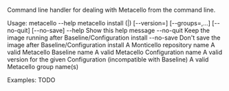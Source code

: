 Command line handler for dealing with Metacello from the command line.

Usage:
metacello --help
metacello install <repository url> (<baseline>|<configuration>) [--version=<version>] [--groups=<group name>,...] [--no-quit] [--no-save]
	--help              Show this help message
	--no-quit        Keep the image running after Baseline/Configuration install
	--no-save       Don't save the image after Baseline/Configuration install
	<repository url>    A Monticello repository name 
	<baseline>     A valid Metacello Baseline name
	<configuration>     A valid Metacello Configuration name
	<version>           A valid version for the given Configuration (incompatible with Baseline)
	<group name>            A valid Metacello group name(s)
	
Examples:
	TODO